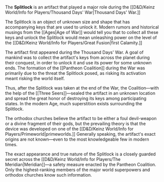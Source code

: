 The **Splitlock** is an artifact that played a major role during the [[D&D/Keinz World/Info for Players/Thousand Days' War|Thousand Days' War.]]

The Splitlock is an object of unknown size and shape that has accompanying keys that are used to unlock it. Modern rumors and historical musings from the [[Ages|Age of War]] would tell you that to collect all these keys and unlock the Splitlock would mean unleashing power on the level of the [[D&D/Keinz World/Info for Players/Great Fusion|first Calamity.]] 

The artifact first appeared during the Thousand Days' War. A goal of mankind was to collect the artifact's keys from across the planet during their conquest, in order to unlock it and use its power for some unknown ends. The formation of the [[Pantheon Coalition]] during the War was primarily due to the threat the Splitlock posed, as risking its activation meant risking the world itself.

Thus, after the Splitlock was taken at the end of the War, the Coalition—with the help of the [[Three Seers]]—sealed the artifact in an unknown location and spread the great honor of destroying its keys among participating states. In the modern Age, much superstition exists surrounding the Splitlock.

The orthodox churches believe the artifact to be either a foul devil-weapon or a divine fragment of their gods, but the prevailing theory is that the device was developed on one of the [[D&D/Keinz World/Info for Players/Primeworld|primeworlds.]] Generally speaking, the artifact's exact origins are not known—even to the most knowledgeable few in modern times.

The exact appearance and true nature of the Splitlock is a closely guarded secret across the [[D&D/Keinz World/Info for Players/The Meridian|Meridian]]—a safety measure enacted by the Pantheon Coalition. Only the highest-ranking members of the major world superpowers and orthodox churches know such information.
